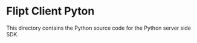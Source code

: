 # Flipt Client Pyton

This directory contains the Python source code for the Python server side SDK.
